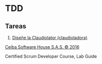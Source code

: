# TDD

## Tareas

1. [Diseñe la Claudiolator (claudioladora)](/blob/workshop/1/)

[Ceiba Software House S.A.S. © 2016](https://www.ceiba.com.co/)

Certified Scrum Developer Course, Lab Guide
